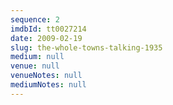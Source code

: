 ```yaml
---
sequence: 2
imdbId: tt0027214
date: 2009-02-19
slug: the-whole-towns-talking-1935
medium: null
venue: null
venueNotes: null
mediumNotes: null
---
```


